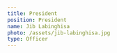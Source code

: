 ```yaml
---
title: President
position: President
name: Jib Labinghisa
photo: /assets/jib-labinghisa.jpg
type: Officer
---
```


